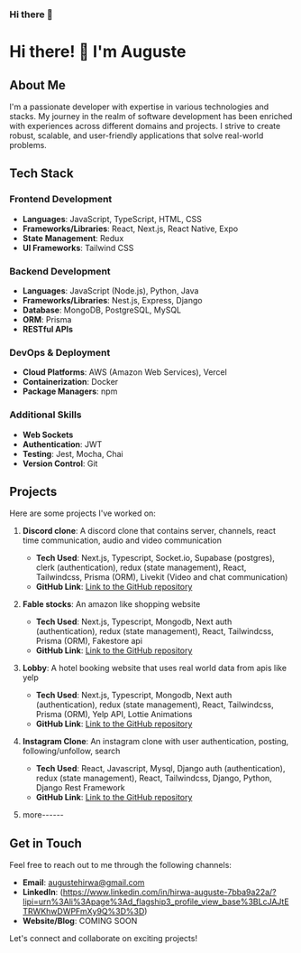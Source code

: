 ### Hi there 👋

<!--
**benconte/benconte** is a ✨ _special_ ✨ repository because its `README.md` (this file) appears on your GitHub profile.

Here are some ideas to get you started:

- 🔭 I’m currently working on ...
- 🌱 I’m currently learning ...
- 👯 I’m looking to collaborate on ...
- 🤔 I’m looking for help with ...
- 💬 Ask me about ...
- 📫 How to reach me: ...
- 😄 Pronouns: ...
- ⚡ Fun fact: ...
-->

# Hi there! 👋 I'm Auguste

## About Me
I'm a passionate developer with expertise in various technologies and stacks. My journey in the realm of software development has been enriched with experiences across different domains and projects. I strive to create robust, scalable, and user-friendly applications that solve real-world problems.

## Tech Stack

### Frontend Development
- **Languages**: JavaScript, TypeScript, HTML, CSS
- **Frameworks/Libraries**: React, Next.js, React Native, Expo
- **State Management**: Redux
- **UI Frameworks**: Tailwind CSS

### Backend Development
- **Languages**: JavaScript (Node.js), Python, Java
- **Frameworks/Libraries**: Nest.js, Express, Django
- **Database**: MongoDB, PostgreSQL, MySQL
- **ORM**: Prisma
- **RESTful APIs**

### DevOps & Deployment
- **Cloud Platforms**: AWS (Amazon Web Services), Vercel
- **Containerization**: Docker
- **Package Managers**: npm

### Additional Skills
- **Web Sockets**
- **Authentication**: JWT
- **Testing**: Jest, Mocha, Chai
- **Version Control**: Git

## Projects
Here are some projects I've worked on:

1. **Discord clone**: A discord clone that contains server, channels, react time communication, audio and video communication
   - **Tech Used**: Next.js, Typescript, Socket.io, Supabase (postgres), clerk (authentication), redux (state management), React, Tailwindcss, Prisma (ORM), Livekit (Video and chat communication)
   - **GitHub Link**: [Link to the GitHub repository](https://github.com/benconte/next13-discord-clone-master)

2. **Fable stocks**: An amazon like shopping website
   - **Tech Used**: Next.js, Typescript, Mongodb, Next auth (authentication), redux (state management), React, Tailwindcss, Prisma (ORM), Fakestore api
   - **GitHub Link**: [Link to the GitHub repository](https://github.com/benconte/store)
     
3. **Lobby**: A hotel booking website that uses real world data from apis like yelp
   - **Tech Used**: Next.js, Typescript, Mongodb, Next auth (authentication), redux (state management), React, Tailwindcss, Prisma (ORM), Yelp API, Lottie Animations
   - **GitHub Link**: [Link to the GitHub repository](https://github.com/benconte/lobby)
     
4. **Instagram Clone**: An instagram clone with user authentication, posting, following/unfollow, search
   - **Tech Used**: React, Javascript, Mysql, Django auth (authentication), redux (state management), React, Tailwindcss, Django, Python, Django Rest Framework
   - **GitHub Link**: [Link to the GitHub repository](https://github.com/benconte/lobby)

5. more------

## Get in Touch
Feel free to reach out to me through the following channels:
- **Email**: [augustehirwa@gmail.com](mailto:augustehirwa@gmail.com)
- **LinkedIn**: (https://www.linkedin.com/in/hirwa-auguste-7bba9a22a/?lipi=urn%3Ali%3Apage%3Ad_flagship3_profile_view_base%3BLcJAJtETRWKhwDWPFmXy9Q%3D%3D)
- **Website/Blog**: COMING SOON

Let's connect and collaborate on exciting projects!
